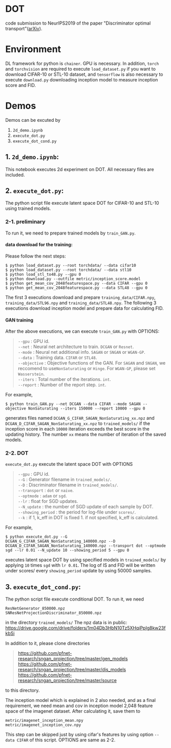 # DOT
code submission to NeurIPS2019 of the paper "Discriminator optimal transport"([arXiv](http://arxiv.org/abs/1910.06832)).

# Environment
DL framework for python is `chainer`.
GPU is necessary.
In addition, `torch` and `torchvision` are required to execute `load_dataset.py` if you want to download CIFAR-10 or STL-10 dataset, and `tensorflow` is also necessary to execute `download.py` downloading inception model to measure inception score and FID.

# Demos
Demos can be excuted by
 1. `2d_demo.ipynb`
 2. `execute_dot.py`
 3. `execute_dot_cond.py`

## 1. `2d_demo.ipynb`:
This notebook executes 2d experiment on DOT.
All necessary files are included.

## 2. `execute_dot.py`:
The python script file execute latent space DOT for CIFAR-10 and STL-10 using trained models.
### 2-1. preliminary
To run it, we need to prepare trained models by `train_GAN.py`.
#### data download for the training:
Please follow the next steps:
```
$ python load_dataset.py --root torchdata/ --data cifar10
$ python load_dataset.py --root torchdata/ --data stl10
$ python load_stl_to48.py --gpu 0
$ python download.py --outfile metric/inception_score.model
$ python get_mean_cov_2048featurespace.py --data CIFAR --gpu 0
$ python get_mean_cov_2048featurespace.py --data STL48 --gpu 0
```
The first 3 executions download and prepare `training_data/CIFAR.npy`, `training_data/STL96.npy` and `training_data/STL48.npy`.
The following 3 executions download inception model and prepare data for calculating FID.

#### GAN training
After the above executions, we can execute `train_GAN.py` with OPTIONS:
> `--gpu` : GPU id.<br>
> `--net` : Neural net architecture to train. `DCGAN` or `Resnet`. <br>
> `--mode` : Neural net additional info. `SAGAN` or `SNGAN` or `WGAN-GP`. <br>
> `--data` : Training data. `CIFAR` or `STL48`. <br>
> `--objective` : Objective functions of the GAN. For `SAGAN` and `SNGAN`, we reccomend to use`NonSaturating` or `Hinge`. For `WGAN-GP`, please set `Wasserstein`. <br>
> `--iters` : Total number of the iterations. `int`. <br>
> `--report` : Number of the report step. `int`. <br>

For example, 
```
$ python train_GAN.py --net DCGAN --data CIFAR --mode SAGAN --objective NonSaturating --iters 150000 --report 10000 --gpu 0
```
generates files named `DCGAN_G_CIFAR_SAGAN_NonSaturating_xx.npz` and `DCGAN_D_CIFAR_SAGAN_NonSaturating_xx.npz` to `trained_models/` if the inception score in each `10000` iteration exceeds the best score in the updating history. The number `xx` means the number of iteration of the saved models.

### 2-2. DOT
`execute_dot.py` execute the latent space DOT with OPTIONS
> `--gpu` : GPU id.<br>
> `--G` : Generator filename in `trained_models/`.<br>
> `--D` : Discriminator filename in `trained_models/`.<br>
> `--transport` : `dot` or `naive`.<br>
> `--optmode` : `adam` or `sgd`.<br>
> `--lr` : float for SGD updates.<br>
> `--N_update` : the number of SGD update of each sample by DOT.<br>
> `--showing_period` : the period for log-file under `scores/`.<br>
> `--k` : if 1, k_eff in DOT is fixed 1. if not specified, k_eff is calculated.<br>

For example,
```
$ python execute_dot.py --G DCGAN_G_CIFAR_SAGAN_NonSaturating_140000.npz --D DCGAN_D_CIFAR_SAGAN_NonSaturating_140000.npz --transport dot --optmode sgd --lr 0.01 --N_update 10 --showing_period 5 --gpu 0
```
executes latent space DOT by using specified models in `trained_models/` by applying `10` times `sgd` with `lr 0.01`.
The log of IS and FID will be written under scores/ every `showing_period` update by using 50000 samples.

## 3. `execute_dot_cond.py`:
The python script file execute conditional DOT.
To run it, we need
```
ResNetGenerator_850000.npz
SNResNetProjectionDiscriminator_850000.npz
```
in the directory `trained_models/`
The npz data is in public: https://drive.google.com/drive/folders/1m04Db3HbN10Tz5XHqiPpIg8kw23fkbSi

In addition to it, please clone directories
>https://github.com/pfnet-research/sngan_projection/tree/master/gen_models<br>
>https://github.com/pfnet-research/sngan_projection/tree/master/dis_models<br>
>https://github.com/pfnet-research/sngan_projection/tree/master/source

to this directory.

The inception model which is explained in 2 also needed, and as a final requirement, we need mean and cov in inception model 2,048 feature space of the imagenet dataset. After calculating it, save them to
```
metric/imagenet_inception_mean.npy
metric/imagenet_inception_cov.npy
```
This step can be skipped just by using cifar's features by using option `--data CIFAR` of this script.
OPTIONS are same as 2-2.

